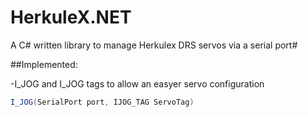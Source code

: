 # HerkuleX.NET
A C# written library to manage Herkulex DRS servos via a serial port#

##Implemented:

-I_JOG and I_JOG tags to allow an easyer servo configuration

```csharp
I_JOG(SerialPort port, IJOG_TAG ServoTag)
```
